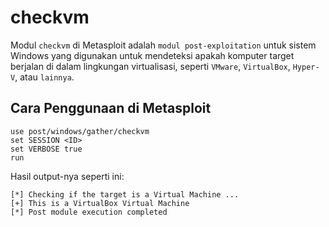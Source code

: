 # checkvm

Modul `checkvm` di Metasploit adalah `modul post-exploitation` untuk sistem Windows yang digunakan untuk mendeteksi apakah komputer target berjalan di dalam lingkungan virtualisasi, seperti `VMware`, `VirtualBox`, `Hyper-V`, atau `lainnya`.
## Cara Penggunaan di Metasploit

```
use post/windows/gather/checkvm
set SESSION <ID>
set VERBOSE true
run
```

Hasil output-nya seperti ini:

```
[*] Checking if the target is a Virtual Machine ...
[+] This is a VirtualBox Virtual Machine
[*] Post module execution completed
```
